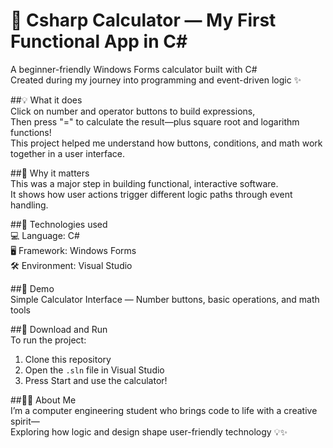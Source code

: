 # 🧮 Csharp Calculator — My First Functional App in C#  
A beginner-friendly Windows Forms calculator built with C#  
Created during my journey into programming and event-driven logic ✨  

##💡 What it does  
Click on number and operator buttons to build expressions,  
Then press "=" to calculate the result—plus square root and logarithm functions!  
This project helped me understand how buttons, conditions, and math work together in a user interface.  

##🎯 Why it matters  
This was a major step in building functional, interactive software.  
It shows how user actions trigger different logic paths through event handling.  

##🔧 Technologies used  
💻 Language: C#  
🖥️ Framework: Windows Forms  
🛠️ Environment: Visual Studio  

##📸 Demo  
Simple Calculator Interface — Number buttons, basic operations, and math tools

##📁 Download and Run  
To run the project:  
1. Clone this repository  
2. Open the `.sln` file in Visual Studio  
3. Press Start and use the calculator!  

##🙋‍♀️ About Me  
I’m a computer engineering student who brings code to life with a creative spirit—  
Exploring how logic and design shape user-friendly technology 💡✨  
